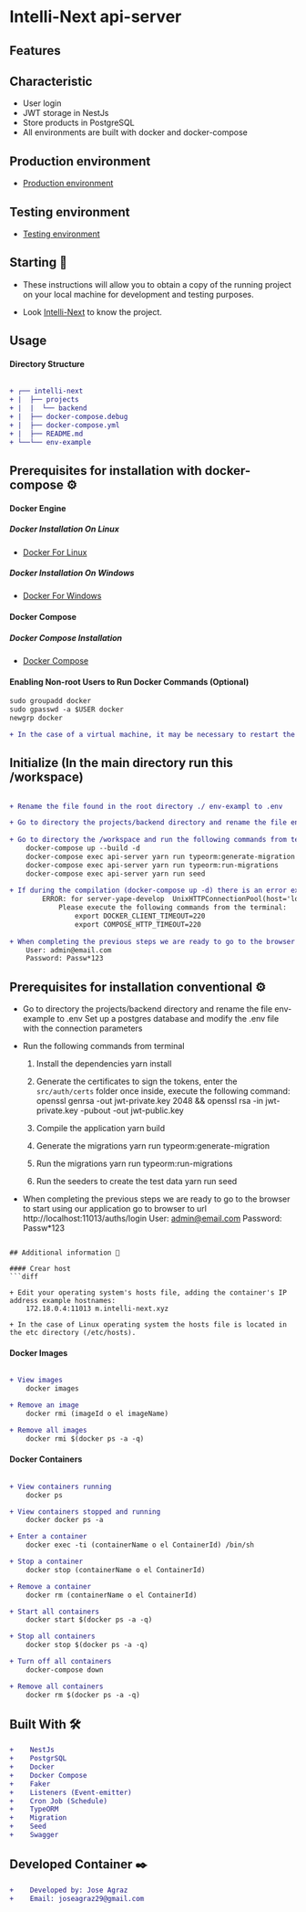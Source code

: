 # Intelli-Next api-server

## Features

## Characteristic
* User login
* JWT storage in NestJs
* Store products in PostgreSQL
* All environments are built with docker and docker-compose

## Production environment
* [Production environment](http://localhost:11013/api/auths/login)

## Testing environment
* [Testing environment](http://localhost:11013/api/auths/login)

## Starting 🚀

*  These instructions will allow you to obtain a copy of the running project on your local machine for development and testing purposes.

* Look [Intelli-Next]() to know the project.

## Usage

#### Directory Structure
```diff

+ ┌── intelli-next
+ |  ├── projects
+ |  |  └── backend
+ |  ├── docker-compose.debug
+ |  ├── docker-compose.yml
+ |  ├── README.md
+ └──└── env-example

```

## Prerequisites for installation with docker-compose ⚙️

#### Docker Engine

##### Docker Installation On Linux
* [Docker For Linux](https://docs.docker.com/install/linux/docker-ce/ubuntu/)

##### Docker Installation On Windows
* [Docker For Windows](https://docs.docker.com/docker-for-windows/install/)

#### Docker Compose

##### Docker Compose Installation
* [Docker Compose](https://docs.docker.com/compose/install/)

#### Enabling Non-root Users to Run Docker Commands (Optional)
```diff
sudo groupadd docker
sudo gpasswd -a $USER docker
newgrp docker

+ In the case of a virtual machine, it may be necessary to restart the virtual machine for the changes to take effect.

```

## Initialize (In the main directory run this /workspace)

```diff

+ Rename the file found in the root directory ./ env-exampl to .env

+ Go to directory the projects/backend directory and rename the file env-example to .env
    
+ Go to directory the /workspace and run the following commands from terminal
    docker-compose up --build -d
    docker-compose exec api-server yarn run typeorm:generate-migration
    docker-compose exec api-server yarn run typeorm:run-migrations
    docker-compose exec api-server yarn run seed
    
+ If during the compilation (docker-compose up -d) there is an error example: 
        ERROR: for server-yape-develop  UnixHTTPConnectionPool(host='localhost', port=None): Read timed out. (read timeout=60))
            Please execute the following commands from the terminal:
                export DOCKER_CLIENT_TIMEOUT=220
                export COMPOSE_HTTP_TIMEOUT=220    
    
+ When completing the previous steps we are ready to go to the browser to start using our application go to browser to url http://localhost:11013/auths/login
    User: admin@email.com
    Password: Passw*123
```

## Prerequisites for installation conventional ⚙️

+ Go to directory the projects/backend directory and rename the file env-example to .env
    Set up a postgres database and modify the .env file with the connection parameters
    
+ Run the following commands from terminal
    
    1. Install the dependencies
        yarn install
        
    2. Generate the certificates to sign the tokens, enter the `src/auth/certs` folder once inside, execute the following command:
        openssl genrsa -out jwt-private.key 2048 && openssl rsa -in jwt-private.key -pubout -out jwt-public.key
    
    3. Compile the application
        yarn build
    
    4. Generate the migrations
        yarn run typeorm:generate-migration
    
    5. Run the migrations
        yarn run typeorm:run-migrations
    
    6. Run the seeders to create the test data
        yarn run seed
    
+ When completing the previous steps we are ready to go to the browser to start using our application go to browser to url http://localhost:11013/auths/login
    User: admin@email.com
    Password: Passw*123
```

## Additional information 📖

#### Crear host
```diff

+ Edit your operating system's hosts file, adding the container's IP address example hostnames:
    172.18.0.4:11013 m.intelli-next.xyz

+ In the case of Linux operating system the hosts file is located in the etc directory (/etc/hosts).

```

#### Docker Images
```diff

+ View images
    docker images

+ Remove an image
    docker rmi (imageId o el imageName)

+ Remove all images
    docker rmi $(docker ps -a -q)

```

#### Docker Containers
```diff

+ View containers running
    docker ps

+ View containers stopped and running
    docker docker ps -a

+ Enter a container
    docker exec -ti (containerName o el ContainerId) /bin/sh

+ Stop a container
    docker stop (containerName o el ContainerId)

+ Remove a container
    docker rm (containerName o el ContainerId)

+ Start all containers
    docker start $(docker ps -a -q)

+ Stop all containers
    docker stop $(docker ps -a -q)

+ Turn off all containers
    docker-compose down

+ Remove all containers
    docker rm $(docker ps -a -q)

```

## Built With 🛠️
```diff
+    NestJs
+    PostgrSQL
+    Docker
+    Docker Compose
+    Faker
+    Listeners (Event-emitter)
+    Cron Job (Schedule)
+    TypeORM
+    Migration
+    Seed
+    Swagger
```

## Developed Container ✒️
```diff
+    Developed by: Jose Agraz
+    Email: joseagraz29@gmail.com
```
